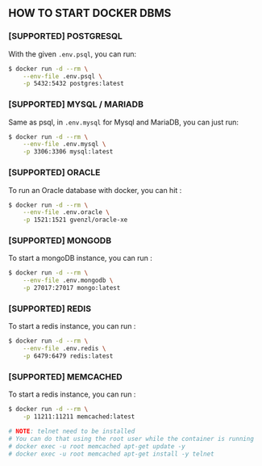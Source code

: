 ## HOW TO START DOCKER DBMS

### [SUPPORTED] POSTGRESQL

With the given `.env.psql`, you can run:

```bash
$ docker run -d --rm \
    --env-file .env.psql \
    -p 5432:5432 postgres:latest
```

### [SUPPORTED] MYSQL / MARIADB

Same as psql, in `.env.mysql` for Mysql and MariaDB, you can just run:

```bash
$ docker run -d --rm \
    --env-file .env.mysql \
    -p 3306:3306 mysql:latest
```

### [SUPPORTED] ORACLE

To run an Oracle database with docker, you can hit :
```bash
$ docker run -d --rm \
    --env-file .env.oracle \
    -p 1521:1521 gvenzl/oracle-xe
```

### [SUPPORTED] MONGODB

To start a mongoDB instance, you can run :

```bash
$ docker run -d --rm \
    --env-file .env.mongodb \
    -p 27017:27017 mongo:latest
```

### [SUPPORTED] REDIS

To start a redis instance, you can run :

```bash
$ docker run -d --rm \
    --env-file .env.redis \
    -p 6479:6479 redis:latest
```

### [SUPPORTED] MEMCACHED

To start a redis instance, you can run :

```bash
$ docker run -d --rm \
    -p 11211:11211 memcached:latest

# NOTE: telnet need to be installed
# You can do that using the root user while the container is running
# docker exec -u root memcached apt-get update -y
# docker exec -u root memcached apt-get install -y telnet
```
